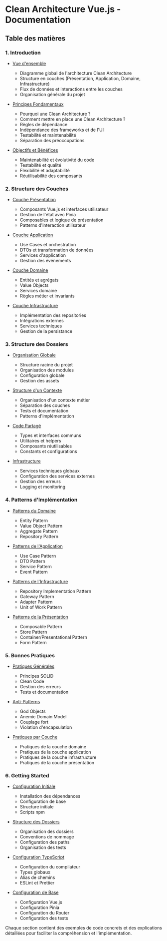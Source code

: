 # Clean Architecture Vue.js - Documentation

## Table des matières

### 1. Introduction
- [Vue d'ensemble](./01-introduction/01-overview.md)
  - Diagramme global de l'architecture Clean Architecture
  - Structure en couches (Présentation, Application, Domaine, Infrastructure)
  - Flux de données et interactions entre les couches
  - Organisation générale du projet

- [Principes Fondamentaux](./01-introduction/02-fundamental-principles.md)
  - Pourquoi une Clean Architecture ?
  - Comment mettre en place une Clean Architecture ?
  - Règles de dépendance
  - Indépendance des frameworks et de l'UI
  - Testabilité et maintenabilité
  - Séparation des préoccupations

- [Objectifs et Bénéfices](./01-introduction/03-objectives-benefits.md)
  - Maintenabilité et évolutivité du code
  - Testabilité et qualité
  - Flexibilité et adaptabilité
  - Réutilisabilité des composants

### 2. Structure des Couches
- [Couche Présentation](./02-layers/01-presentation-layer.md)
  - Composants Vue.js et interfaces utilisateur
  - Gestion de l'état avec Pinia
  - Composables et logique de présentation
  - Patterns d'interaction utilisateur

- [Couche Application](./02-layers/02-application-layer.md)
  - Use Cases et orchestration
  - DTOs et transformation de données
  - Services d'application
  - Gestion des événements

- [Couche Domaine](./02-layers/03-domain-layer.md)
  - Entités et agrégats
  - Value Objects
  - Services domaine
  - Règles métier et invariants

- [Couche Infrastructure](./02-layers/04-infrastructure-layer.md)
  - Implémentation des repositories
  - Intégrations externes
  - Services techniques
  - Gestion de la persistance

### 3. Structure des Dossiers
- [Organisation Globale](./03-structure/01-global-organization.md)
  - Structure racine du projet
  - Organisation des modules
  - Configuration globale
  - Gestion des assets

- [Structure d'un Contexte](./03-structure/02-context-structure.md)
  - Organisation d'un contexte métier
  - Séparation des couches
  - Tests et documentation
  - Patterns d'implémentation

- [Code Partagé](./03-structure/03-shared-code.md)
  - Types et interfaces communs
  - Utilitaires et helpers
  - Composants réutilisables
  - Constants et configurations

- [Infrastructure](./03-structure/04-infrastructure.md)
  - Services techniques globaux
  - Configuration des services externes
  - Gestion des erreurs
  - Logging et monitoring

### 4. Patterns d'Implémentation
- [Patterns du Domaine](./04-implementation/01-domain-patterns.md)
  - Entity Pattern
  - Value Object Pattern
  - Aggregate Pattern
  - Repository Pattern

- [Patterns de l'Application](./04-implementation/02-application-patterns.md)
  - Use Case Pattern
  - DTO Pattern
  - Service Pattern
  - Event Pattern

- [Patterns de l'Infrastructure](./04-implementation/03-infrastructure-patterns.md)
  - Repository Implementation Pattern
  - Gateway Pattern
  - Adapter Pattern
  - Unit of Work Pattern

- [Patterns de la Présentation](./04-implementation/04-presentation-patterns.md)
  - Composable Pattern
  - Store Pattern
  - Container/Presentational Pattern
  - Form Pattern

### 5. Bonnes Pratiques
- [Pratiques Générales](./05-best-practices/01-general-practices.md)
  - Principes SOLID
  - Clean Code
  - Gestion des erreurs
  - Tests et documentation

- [Anti-Patterns](./05-best-practices/02-antipatterns.md)
  - God Objects
  - Anemic Domain Model
  - Couplage fort
  - Violation d'encapsulation

- [Pratiques par Couche](./05-best-practices/03-layer-specific-practices.md)
  - Pratiques de la couche domaine
  - Pratiques de la couche application
  - Pratiques de la couche infrastructure
  - Pratiques de la couche présentation

### 6. Getting Started
- [Configuration Initiale](./06-getting-started/01-initial-setup.md)
  - Installation des dépendances
  - Configuration de base
  - Structure initiale
  - Scripts npm

- [Structure des Dossiers](./06-getting-started/02-folder-structure.md)
  - Organisation des dossiers
  - Conventions de nommage
  - Configuration des paths
  - Organisation des tests

- [Configuration TypeScript](./06-getting-started/03-typescript-config.md)
  - Configuration du compilateur
  - Types globaux
  - Alias de chemins
  - ESLint et Prettier

- [Configuration de Base](./06-getting-started/04-base-configuration.md)
  - Configuration Vue.js
  - Configuration Pinia
  - Configuration du Router
  - Configuration des tests

Chaque section contient des exemples de code concrets et des explications détaillées pour faciliter la compréhension et l'implémentation.
